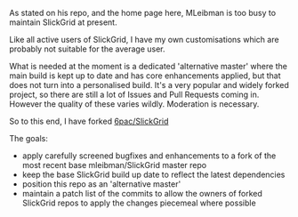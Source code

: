 As stated on his repo, and the home page here, MLeibman is too busy to maintain SlickGrid at present.

Like all active users of SlickGrid, I have my own customisations which are probably not suitable for the average user. 

What is needed at the moment is a dedicated 'alternative master' where the main build is kept up to date and has core enhancements applied, but that does not turn into a personalised build.
It's a very popular and widely forked project, so there are still a lot of Issues and Pull Requests coming in. However the quality of these varies wildly. Moderation is necessary.

So to this end, I have forked [6pac/SlickGrid](https://github.com/6pac/SlickGrid)

The goals:
- apply carefully screened bugfixes and enhancements to a fork of the most recent base mleibman/SlickGrid master repo 
- keep the base SlickGrid build up date to reflect the latest dependencies
- position this repo as an 'alternative master'
- maintain a patch list of the commits to allow the owners of forked SlickGrid repos to apply the changes piecemeal where possible




